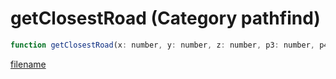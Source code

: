 # getClosestRoad (Category pathfind)

```js
function getClosestRoad(x: number, y: number, z: number, p3: number, p4: number, p5: vectorPtr, p6: vectorPtr, p7: intPtr, p8: intPtr, p9: floatPtr, p10: boolean): Array
```

[filename](getClosestRoad_m.md ':include')